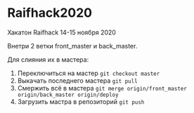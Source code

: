 # Raifhack2020
Хакатон Raifhack 14-15 ноября 2020

Внетри 2 ветки front_master и back_master.

Для слияния их в мастера:
1) Переключиться на мастер
```git checkout master```
2) Выкачать последнего мастера 
```git pull```
3) Смержить всё в мастера
```git merge origin/front_master origin/back_master origin/deploy```
3) Загрузить мастра в репозиторий
```git push```
